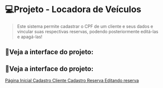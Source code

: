# 💻Projeto - Locadora de Veículos
> <p>Este sistema permite cadastrar o CPF de um cliente e seus dados e vincular suas respectivas reservas, podendo posteriormente editá-las e apagá-las!</p>

## 👀Veja a interface do projeto:
<h2>👀Veja a interface do projeto: </h2>
<p aligh="center">
    <a href="#home-page">  Página Inicial  </a>
    <a href="#client">  Cadastro Cliente  </a>
    <a href="#reserve">  Cadastro Reserva  </a>
    <a href="#edit">  Editando reserva  </a>
</p>
